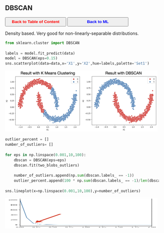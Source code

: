 ## DBSCAN

<a><button name="button" style = "color:red;width:200px;height:30px;cursor:pointer" onclick="window.location.href='https://reynier0611.github.io';">**Back to Table of Content**</button></a> <a><button name="button" style = "color:blue;width:200px;height:30px;cursor:pointer" onclick="window.location.href='https://reynier0611.github.io/ml/ml.html';">**Back to ML**</button></a>

Density based. Very good for non-linearly-separable distributions.

```python
from sklearn.cluster import DBSCAN

labels = model.fit_predict(data)
model = DBSCAN(eps=0.15)
sns.scatterplot(data=data,x='X1',y='X2',hue=labels,palette='Set1')
```

<img src="img/dbscan.jpg" width="500" height="200" style="float: center;" />

```python
outlier_percent = []
number_of_outliers= []

for eps in np.linspace(0.001,10,100):
    dbscan = DBSCAN(eps=eps)
    dbscan.fit(two_blobs_outliers)
    
    number_of_outliers.append(np.sum(dbscan.labels_ == -1))
    outlier_percent.append(100 * np.sum(dbscan.labels_ == -1)/len(dbscan.labels_))

sns.lineplot(x=np.linspace(0.001,10,100),y=number_of_outliers)
```

<img src="img/dbscan_elbow.jpg" width="500" height="100" style="float: center;" />
